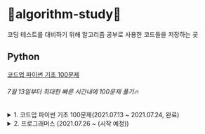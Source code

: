 # 💚algorithm-study💚

코딩 테스트를 대비하기 위해 알고리즘 공부로 사용한 코드들을 저장하는 곳

## Python
[코드업 파이썬 기초 100문제](https://codeup.kr/problemsetsol.php?psid=33)
###### 7월 13일부터 최대한 빠른 시간내에 100문제 풀기🔥

<details>
<summary>1. 코드업 파이썬 기초 100문제(2021.07.13 ~ 2021.07.24, 완료)</summary>
<div markdown="1">
 
  | 번호명 | 문제명 | 문제 풀이일 |
  |:----------|:----------|:----------:|
  | 6001 | [기초-출력] 출력하기01(설명)(py) | 2021.07.13 |
  | 6002 | [기초-출력] 출력하기02(설명)(py) | 2021.07.13 |
  | 6003 | [기초-출력] 출력하기03(설명)(py) | 2021.07.13 |
  | 6004 | [기초-출력] 출력하기04(설명)(py) | 2021.07.13 |
  | 6005 | [기초-출력] 출력하기05(설명)(py) | 2021.07.13 |
  | 6006 | [기초-출력] 출력하기06(py) | 2021.07.13 |
  | 6007 | [기초-출력] 출력하기07(py) | 2021.07.13 |
  | 6008 | [기초-출력] 출력하기08(py) | 2021.07.13 |
  | 6009 | [기초-입출력] 문자 1개 입력받아 그대로 출력하기(설명)(py) | 2021.07.13 |
  | 6010 | [기초-입출력] 정수 1개 입력받아 int로 변환하여 출력하기(설명)(py) | 2021.07.13 |
  | 6011 | [기초-입출력] 실수 1개 입력받아 변환하여 출력하기(설명)(py)	 | 2021.07.13 |
  | 6012 | [기초-입출력] 정수 2개 입력받아 그대로 출력하기1(설명)(py) | 2021.07.13 |
  | 6013 | [기초-입출력] 문자 2개 입력받아 순서 바꿔 출력하기1(py) | 2021.07.13 |
  | 6014 | [기초-입출력] 실수 1개 입력받아 3번 출력하기(py) | 2021.07.13 |
  | 6015 | [기초-입출력] 정수 2개 입력받아 그대로 출력하기2(설명)(py) | 2021.07.13 |
  | 6016 | [기초-입출력] 문자 2개 입력받아 순서 바꿔 출력하기2(설명)(py) | 2021.07.13 |
  | 6017 | [기초-입출력] 문장 1개 입력받아 3번 출력하기(설명)(py) | 2021.07.13 |
  | 6018 | [기초-입출력] 시간 입력받아 그대로 출력하기(설명)(py) | 2021.07.13 |
  | 6019 | [기초-입출력] 연월일 입력받아 순서 바꿔 출력하기(py) | 2021.07.13 |
  | 6020 | [기초-입출력] 주민번호 입력받아 형태 바꿔 출력하기(py) | 2021.07.13 |
  | 6021 | [기초-입출력] 단어 1개 입력받아 나누어 출력하기(설명)(py) | 2021.07.13 |
  | 6022 | [기초-입출력] 연월일 입력받아 나누어 출력하기(설명)(py) | 2021.07.13 |
  | 6023 | [기초-입출력] 시분초 입력받아 분만 출력하기(py) | 2021.07.13 |
  | 6024 | [기초-입출력] 단어 2개 입력받아 이어 붙이기(설명)(py) | 2021.07.13 |
  | 6025 | [기초-값변환] 정수 2개 입력받아 합 계산하기(설명)(py) | 2021.07.13 |
  | 6026 | [기초-값변환] 실수 2개 입력받아 합 계산하기(설명)(py) | 2021.07.14 |
  | 6027 | [기초-출력변환] 10진 정수 입력받아 16진수로 출력하기1(설명)(py) | 2021.07.14 |
  | 6028 | [기초-출력변환] 10진 정수 입력받아 16진수로 출력하기2(설명)(py) | 2021.07.14 |
  | 6029 | [기초-값변환] 16진 정수 입력받아 8진수로 출력하기(설명)(py) | 2021.07.14 |
  | 6030 | [기초-값변환] 영문자 1개 입력받아 10진수로 변환하기(설명)(py) | 2021.07.14 |
  | 6031 | [기초-값변환] 정수 입력받아 유니코드 문자로 변환하기(설명)(py) | 2021.07.14 |
  | 6032 | [기초-산술연산] 정수 1개 입력받아 부호 바꾸기(설명)(py) | 2021.07.14 |
  | 6033 | [기초-산술연산] 문자 1개 입력받아 다음 문자 출력하기(설명)(py) | 2021.07.14 |
  | 6034 | [기초-산술연산] 정수 2개 입력받아 차 계산하기(설명)(py) | 2021.07.14 |
  | 6035 | [기초-산술연산] 실수 2개 입력받아 곱 계산하기(설명)(py) | 2021.07.14 |
  | 6036 | [기초-산술연산] 단어 여러 번 출력하기(설명)(py) | 2021.07.14 |
  | 6037 |  [기초-산술연산] 문장 여러 번 출력하기(설명)(py) | 2021.07.14 |
  | 6038 | [기초-산술연산] 정수 2개 입력받아 거듭제곱 계산하기(설명)(py) | 2021.07.14 |
  | 6039 | [기초-산술연산] 실수 2개 입력받아 거듭제곱 계산하기(py) | 2021.07.14 |
  | 6040 | [기초-산술연산] 정수 2개 입력받아 나눈 몫 계산하기(설명)(py) | 2021.07.14 |
  | 6041 | [기초-산술연산] 정수 2개 입력받아 나눈 나머지 계산하기(설명)(py) | 2021.07.14 |
  | 6042 | [기초-값변환] 실수 1개 입력받아 소숫점이하 자리 변환하기(설명)(py) | 2021.07.14 |
  | 6043 | [기초-산술연산] 실수 2개 입력받아 나눈 결과 계산하기(py) | 2021.07.14 |
  | 6044 | [기초-산술연산] 정수 2개 입력받아 자동 계산하기(py) | 2021.07.14 |
  | 6045 | [기초-산술연산] 정수 3개 입력받아 합과 평균 출력하기(설명)(py) | 2021.07.14 |
  | 6046 | [기초-비트시프트연산] 정수 1개 입력받아 2배 곱해 출력하기(설명)(py) | 2021.07.14 |
  | 6047 | [기초-비트시프트연산] 2의 거듭제곱 배로 곱해 출력하기(설명)(py) | 2021.07.14 |
  | 6048 | [기초-비교연산] 정수 2개 입력받아 비교하기1(설명)(py) | 2021.07.14 |
  | 6049 | [기초-비교연산] 정수 2개 입력받아 비교하기2(설명)(py) | 2021.07.14 |
  | 6050 | [기초-비교연산] 정수 2개 입력받아 비교하기3(설명)(py) | 2021.07.14 |
  | 6051 | [기초-비교연산] 정수 2개 입력받아 비교하기4(설명)(py) | 2021.07.15 |
  | 6052 | [기초-논리연산] 정수 입력받아 참 거짓 평가하기(설명)(py) | 2021.07.15 |
  | 6053 | [기초-논리연산] 참 거짓 바꾸기(설명)(py) | 2021.07.15 |
  | 6054 | [기초-논리연산] 둘 다 참일 경우만 참 출력하기(설명)(py) | 2021.07.15 |
  | 6055 | [기초-논리연산] 하나라도 참이면 참 출력하기(설명)(py) | 2021.07.15 |
  | 6056 | [기초-논리연산] 참/거짓이 서로 다를 때에만 참 출력하기(설명)(py) | 2021.07.15 |
  | 6057 | [기초-논리연산] 참/거짓이 서로 같을 때에만 참 출력하기(설명)(py) | 2021.07.15 |
  | 6058 | [기초-논리연산] 둘 다 거짓일 경우만 참 출력하기(py) | 2021.07.15 |
  | 6059 | [기초-비트단위논리연산] 비트단위로 NOT 하여 출력하기(설명)(py) | 2021.07.15 |
  | 6060 | [기초-비트단위논리연산] 비트단위로 AND 하여 출력하기(설명)(py) | 2021.07.15 |
  | 6061 | [기초-비트단위논리연산] 비트단위로 OR 하여 출력하기(설명)(py) | 2021.07.18 |
  | 6062 | [기초-비트단위논리연산] 비트단위로 XOR 하여 출력하기(설명)(py) | 2021.07.18 |
  | 6063 | [기초-3항연산] 정수 2개 입력받아 큰 값 출력하기(설명)(py) | 2021.07.15 |
  | 6064 | [기초-3항연산] 정수 3개 입력받아 가장 작은 값 출력하기(설명)(py) | 2021.07.19 |
  | 6065 |  [기초-조건/선택실행구조] 정수 3개 입력받아 짝수만 출력하기(설명)(py) | 2021.07.19 |
  | 6066 | [기초-조건/선택실행구조] 정수 3개 입력받아 짝/홀 출력하기(설명)(py) | 2021.07.19 |
  | 6067 |  [기초-조건/선택실행구조] 정수 1개 입력받아 분류하기(설명)(py) | 2021.07.19 |
  | 6068 | [기초-조건/선택실행구조] 점수 입력받아 평가 출력하기(설명)(py) | 2021.07.19 |
  | 6069 | [기초-조건/선택실행구조] 평가 입력받아 다르게 출력하기(py) | 2021.07.19 |
  | 6070 | [기초-조건/선택실행구조] 월 입력받아 계절 출력하기(설명)(py) | 2021.07.19 |
  | 6071 | [기초-반복실행구조] 0 입력될 때까지 무한 출력하기(설명)(py) | 2021.07.22 |
  | 6072 | [기초-반복실행구조] 정수 1개 입력받아 카운트다운 출력하기1(설명)(py) | 2021.07.22 |
  | 6073 | [기초-반복실행구조] 정수 1개 입력받아 카운트다운 출력하기2(py) | 2021.07.22 |
  | 6074 | [기초-반복실행구조] 문자 1개 입력받아 알파벳 출력하기(설명)(py) | 2021.07.22 |
  | 6075 | [기초-반복실행구조] 정수 1개 입력받아 그 수까지 출력하기1(py) | 2021.07.22 |
  | 6076 | [기초-반복실행구조] 정수 1개 입력받아 그 수까지 출력하기2(설명)(py) | 2021.07.22 |
  | 6077 |  [기초-종합] 짝수 합 구하기(설명)(py) | 2021.07.22 |
  | 6078 | [기초-종합] 원하는 문자가 입력될 때까지 반복 출력하기(py) | 2021.07.22 |
  | 6079 |  [기초-종합] 언제까지 더해야 할까?(py) | 2021.07.22 |
  | 6080 | [기초-종합] 주사위 2개 던지기(설명)(py) | 2021.07.22 |
  | 6081 | [기초-종합] 16진수 구구단 출력하기(py) | 2021.07.23 |
  | 6082 | [기초-종합] 3 6 9 게임의 왕이 되자(설명)(py) | 2021.07.23 |
  | 6083 | [기초-종합] 빛 섞어 색 만들기(설명)(py) | 2021.07.23 |
  | 6084 | [기초-종합] 소리 파일 저장용량 계산하기(py) | 2021.07.23 |
  | 6085 | [기초-종합] 그림 파일 저장용량 계산하기(py) | 2021.07.23 |
  | 6086 | [기초-종합] 거기까지! 이제 그만~(설명)(py) | 2021.07.23 |
  | 6087 | [기초-종합] 3의 배수는 통과(설명)(py) | 2021.07.23 |
  | 6088 | [기초-종합] 수 나열하기1(py) | 2021.07.23 |
  | 6089 | [기초-종합] 수 나열하기2(py) | 2021.07.23 |
  | 6090 | [기초-종합] 수 나열하기3(py) | 2021.07.23 |
  | 6091 | [기초-종합] 함께 문제 푸는 날(설명)(py) | 2021.07.24 |
  | 6092 | [기초-리스트] 이상한 출석 번호 부르기1(설명)(py) | 2021.07.24 |
  | 6093 | [기초-리스트] 이상한 출석 번호 부르기2(py) | 2021.07.24 |
  | 6094 | [기초-리스트] 이상한 출석 번호 부르기3(py) | 2021.07.24 |
  | 6095 | [기초-리스트] 바둑판에 흰 돌 놓기(설명)(py) | 2021.07.24 |
  | 6096 | [기초-리스트] 바둑알 십자 뒤집기(py) | 2021.07.24 |
  | 6097 | [기초-리스트] 설탕과자 뽑기(py) | 2021.07.24 |
  | 6098 | [기초-리스트] 성실한 개미(py) | 2021.07.24 |
  </div>
 </details>

<details>
<summary>2. 프로그래머스 (2021.07.26 ~ (시작 예정))</summary>
<div markdown="1">
  
</div>
</details>
